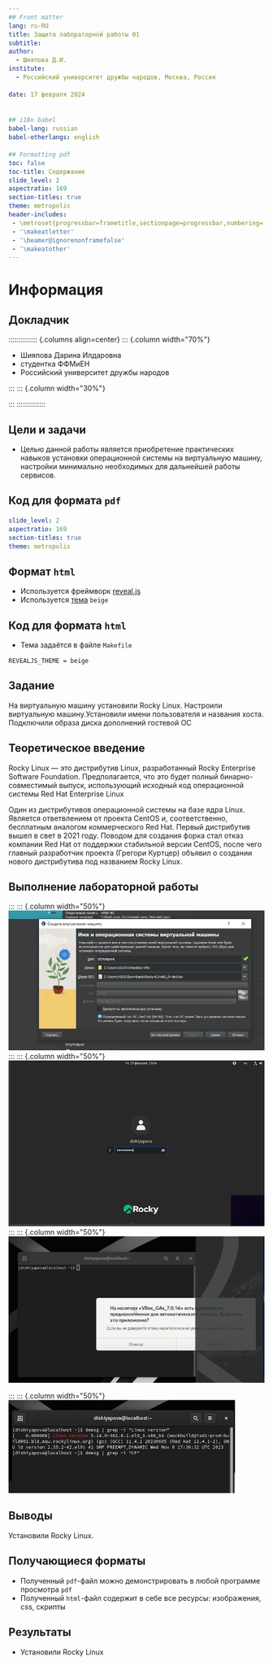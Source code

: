 ```yaml
---
## Front matter
lang: ru-RU
title: Защита лабораторной работы 01
subtitle:
author:
  - Шияпова Д.И.
institute:
  - Российский университет дружбы народов, Москва, Россия

date: 17 февраля 2024


## i18n babel
babel-lang: russian
babel-otherlangs: english

## Formatting pdf
toc: false
toc-title: Содержание
slide_level: 2
aspectratio: 169
section-titles: true
theme: metropolis
header-includes:
 - \metroset{progressbar=frametitle,sectionpage=progressbar,numbering=fraction}
 - '\makeatletter'
 - '\beamer@ignorenonframefalse'
 - '\makeatother'
---
```


# Информация

## Докладчик

:::::::::::::: {.columns align=center}
::: {.column width="70%"}

  * Шияпова Дарина Илдаровна
  * студентка ФФМиЕН
  * Российский университет дружбы народов


:::
::: {.column width="30%"}


:::
::::::::::::::



## Цели и задачи

- Целью данной работы является приобретение практических навыков
установки операционной системы на виртуальную машину, настройки минимально необходимых для дальнейшей работы сервисов.




## Код для формата `pdf`

```yaml
slide_level: 2
aspectratio: 169
section-titles: true
theme: metropolis
```

## Формат `html`

- Используется фреймворк [reveal.js](https://revealjs.com/)
- Используется [тема](https://revealjs.com/themes/) `beige`

## Код для формата `html`

- Тема задаётся в файле `Makefile`

```make
REVEALJS_THEME = beige 
```
## Задание

На виртуальную машину установили Rocky Linux. Настроили виртуальную машину.Установили имени пользователя и названия хоста. Подключили образа диска дополнений гостевой ОС


## Теоретическое введение

Rocky Linux — это дистрибутив Linux, разработанный Rocky Enterprise Software Foundation. Предполагается, что это будет полный бинарно-совместимый выпуск, использующий исходный код операционной системы Red Hat Enterprise Linux

Один из дистрибутивов операционной системы на базе ядра Linux. Является ответвлением от проекта CentOS и, соответственно, бесплатным аналогом коммерческого Red Hat. Первый дистрибутив вышел в свет в 2021 году. Поводом для создания форка стал отказ компании Red Hat от поддержки стабильной версии CentOS, после чего главный разработчик проекта (Грегори Куртцер) объявил о создании нового дистрибутива под названием Rocky Linux.


## Выполнение лабораторной работы

:::
::: {.column width="50%"}
![Настройки виртуальной машины](image/1.png)
:::
::: {.column width="50%"}
![Заходим в аккаунт](image/2.png)
:::
::: {.column width="50%"}
![Запуск образа диска дополнений гостевой ОС](image/3.png)

:::
::: {.column width="50%"}
![Команда dmesg | grep](image/4.png)


## Выводы

Установили Rocky Linux.


## Получающиеся форматы

- Полученный `pdf`-файл можно демонстрировать в любой программе просмотра `pdf`
- Полученный `html`-файл содержит в себе все ресурсы: изображения, css, скрипты


## Результаты

- Установили Rocky Linux






